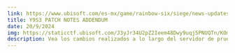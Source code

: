 ```yaml
---
link: https://www.ubisoft.com/es-mx/game/rainbow-six/siege/news-updates/5ETMcAwe6xWaSvEBBMM3Jo/y9s3-patch-notes-addendum
title: Y9S3 PATCH NOTES ADDENDUM
date: 20/9/2024
img: https://staticctf.ubisoft.com/J3yJr34U2pZ2Ieem48Dwy9uqj5PNUQTn/KOm0D3UuBjNDypujIlMee/2db3229bbd51b2f2a076b588f432dea6/PATCHENOTES_ADDENDUM_Y9S3_960x540.jpg
description: Vea los cambios realizados a lo largo del servidor de pruebas de la temporada Y9S3.
---
```



